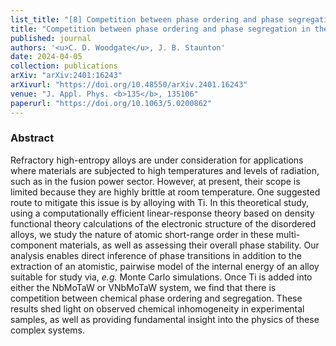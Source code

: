 ```yaml
---
list_title: "[8] Competition between phase ordering and phase segregation in the Ti<sub>x</sub>NbMoTaW and Ti<sub>x</sub>VNbMoTaW refractory high-entropy alloys"
title: "Competition between phase ordering and phase segregation in the Ti<sub>x</sub>NbMoTaW and Ti<sub>x</sub>VNbMoTaW refractory high-entropy alloys"
published: journal
authors: '<u>C. D. Woodgate</u>, J. B. Staunton'
date: 2024-04-05
collection: publications
arXiv: "arXiv:2401:16243"
arXivurl: "https://doi.org/10.48550/arXiv.2401.16243"
venue: "J. Appl. Phys. <b>135</b>, 135106"
paperurl: "https://doi.org/10.1063/5.0200862"
---
```


<h3>Abstract</h3>
Refractory high-entropy alloys are under consideration for applications where materials are subjected to high temperatures and levels of radiation, such as in the fusion power sector. However, at present, their scope is limited because they are highly brittle at room temperature. One suggested route to mitigate this issue is by alloying with Ti. In this theoretical study, using a computationally efficient linear-response theory based on density functional theory calculations of the electronic structure of the disordered alloys, we study the nature of atomic short-range order in these multi-component materials, as well as assessing their overall phase stability. Our analysis enables direct inference of phase transitions in addition to the extraction of an atomistic, pairwise model of the internal energy of an alloy suitable for study via, <i>e.g.</i> Monte Carlo simulations. Once Ti is added into either the NbMoTaW or VNbMoTaW system, we find that there is competition between chemical phase ordering and segregation. These results shed light on observed chemical inhomogeneity in experimental samples, as well as providing fundamental insight into the physics of these complex systems.
